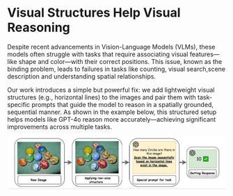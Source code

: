 # Visual Structures Help Visual Reasoning
Despite recent advancements in Vision-Language Models (VLMs), these models often struggle with tasks that require associating visual features—like shape and color—with their correct positions. This issue, known as the binding problem, leads to failures in tasks like counting, visual search,scene description and understanding spatial relationships.

Our work introduces a simple but powerful fix: we add lightweight visual structures (e.g., horizontal lines) to the images and pair them with task-specific prompts that guide the model to reason in a spatially grounded, sequential manner. As shown in the example below, this structured setup helps models like GPT-4o reason more accurately—achieving significant improvements across multiple tasks.

<p align="center"> <img src="assets/final_image.jpg" width="600" alt="Visual Structuring Example"> </p>